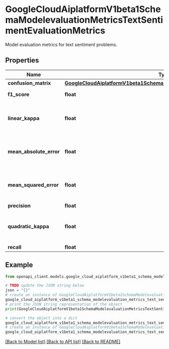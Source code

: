 # GoogleCloudAiplatformV1beta1SchemaModelevaluationMetricsTextSentimentEvaluationMetrics

Model evaluation metrics for text sentiment problems.

## Properties

Name | Type | Description | Notes
------------ | ------------- | ------------- | -------------
**confusion_matrix** | [**GoogleCloudAiplatformV1beta1SchemaModelevaluationMetricsConfusionMatrix**](GoogleCloudAiplatformV1beta1SchemaModelevaluationMetricsConfusionMatrix.md) |  | [optional] 
**f1_score** | **float** | The harmonic mean of recall and precision. | [optional] 
**linear_kappa** | **float** | Linear weighted kappa. Only set for ModelEvaluations, not for ModelEvaluationSlices. | [optional] 
**mean_absolute_error** | **float** | Mean absolute error. Only set for ModelEvaluations, not for ModelEvaluationSlices. | [optional] 
**mean_squared_error** | **float** | Mean squared error. Only set for ModelEvaluations, not for ModelEvaluationSlices. | [optional] 
**precision** | **float** | Precision. | [optional] 
**quadratic_kappa** | **float** | Quadratic weighted kappa. Only set for ModelEvaluations, not for ModelEvaluationSlices. | [optional] 
**recall** | **float** | Recall. | [optional] 

## Example

```python
from openapi_client.models.google_cloud_aiplatform_v1beta1_schema_modelevaluation_metrics_text_sentiment_evaluation_metrics import GoogleCloudAiplatformV1beta1SchemaModelevaluationMetricsTextSentimentEvaluationMetrics

# TODO update the JSON string below
json = "{}"
# create an instance of GoogleCloudAiplatformV1beta1SchemaModelevaluationMetricsTextSentimentEvaluationMetrics from a JSON string
google_cloud_aiplatform_v1beta1_schema_modelevaluation_metrics_text_sentiment_evaluation_metrics_instance = GoogleCloudAiplatformV1beta1SchemaModelevaluationMetricsTextSentimentEvaluationMetrics.from_json(json)
# print the JSON string representation of the object
print(GoogleCloudAiplatformV1beta1SchemaModelevaluationMetricsTextSentimentEvaluationMetrics.to_json())

# convert the object into a dict
google_cloud_aiplatform_v1beta1_schema_modelevaluation_metrics_text_sentiment_evaluation_metrics_dict = google_cloud_aiplatform_v1beta1_schema_modelevaluation_metrics_text_sentiment_evaluation_metrics_instance.to_dict()
# create an instance of GoogleCloudAiplatformV1beta1SchemaModelevaluationMetricsTextSentimentEvaluationMetrics from a dict
google_cloud_aiplatform_v1beta1_schema_modelevaluation_metrics_text_sentiment_evaluation_metrics_from_dict = GoogleCloudAiplatformV1beta1SchemaModelevaluationMetricsTextSentimentEvaluationMetrics.from_dict(google_cloud_aiplatform_v1beta1_schema_modelevaluation_metrics_text_sentiment_evaluation_metrics_dict)
```
[[Back to Model list]](../README.md#documentation-for-models) [[Back to API list]](../README.md#documentation-for-api-endpoints) [[Back to README]](../README.md)


